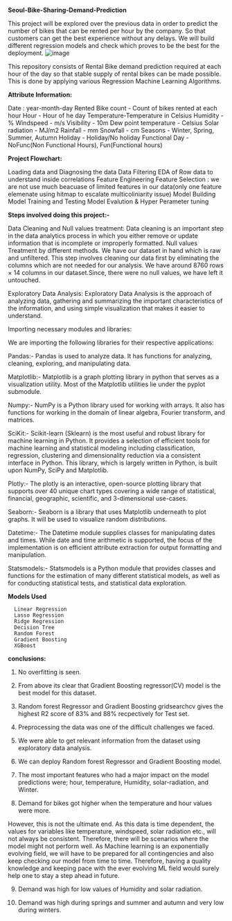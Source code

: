 **Seoul-Bike-Sharing-Demand-Prediction**


This project will be explored over the previous data in order to predict the number of bikes that can be rented per hour by the company. So that customers can get the best experience without any delays. We will build different regression models and check which proves to be the best for the deployment.
![image](https://user-images.githubusercontent.com/92503896/209537779-439bec48-36a3-49f6-b997-33a6d148123a.png)

This repository consists of Rental Bike demand prediction required at each hour of the day so that stable supply of rental bikes can be made possible. This is done by applying various Regression Machine Learning Algorithms.

**Attribute Information:**

Date : year-month-day
Rented Bike count - Count of bikes rented at each hour
Hour - Hour of he day
Temperature-Temperature in Celsius
Humidity - %
Windspeed - m/s
Visibility - 10m
Dew point temperature - Celsius
Solar radiation - MJ/m2
Rainfall - mm
Snowfall - cm
Seasons - Winter, Spring, Summer, Autumn
Holiday - Holiday/No holiday
Functional Day - NoFunc(Non Functional Hours), Fun(Functional hours)

**Project Flowchart:**

 Loading data and Diagnosing the data
 Data Filtering
 EDA of Row data to understand inside correlations
 Feature Engineering
 Feature Selection : we are not use much beacuase of limited features in our data(only one feature elemenate using hitmap to escalate multicoliniarity issue)
 Model Building
 Model Training and Testing
 Model Evalution & Hyper Perameter tuning
 
 **Steps involved doing this project:-**
 
 Data Cleaning and Null values treatment: Data cleaning is an important step in the data analytics process in which you either remove or update information that is incomplete or improperly formatted. Null values Treatment by different methods. We have our dataset in hand which is raw and unfiltered. This step involves cleaning our data first by eliminating the columns which are not needed for our analysis. We have around 8760 rows × 14 columns in our dataset.Since, there were no null values, we have left it untouched.

Exploratory Data Analysis: Exploratory Data Analysis is the approach of analyzing data, gathering and summarizing the important characteristics of the information, and using simple visualization that makes it easier to understand.

Importing necessary modules and libraries:

We are importing the following libraries for their respective applications:

Pandas:- Pandas is used to analyze data. It has functions for analyzing, cleaning, exploring, and manipulating data.

Matplotlib:- Matplotlib is a graph plotting library in python that serves as a visualization utility. Most of the Matplotlib utilities lie under the pyplot submodule.

Numpy:- NumPy is a Python library used for working with arrays. It also has functions for working in the domain of linear algebra, Fourier transform, and matrices.

SciKit:- Scikit-learn (Sklearn) is the most useful and robust library for machine learning in Python. It provides a selection of efficient tools for machine learning and statistical modeling including classification, regression, clustering and dimensionality reduction via a consistent interface in Python. This library, which is largely written in Python, is built upon NumPy, SciPy and Matplotlib.

Plotly:- The plotly is an interactive, open-source plotting library that supports over 40 unique chart types covering a wide range of statistical, financial, geographic, scientific, and 3-dimensional use-cases.

Seaborn:- Seaborn is a library that uses Matplotlib underneath to plot graphs. It will be used to visualize random distributions.

Datetime:- The Datetime module supplies classes for manipulating dates and times. While date and time arithmetic is supported, the focus of the implementation is on efficient attribute extraction for output formatting and manipulation.

Statsmodels:- Statsmodels is a Python module that provides classes and functions for the estimation of many different statistical models, as well as for conducting statistical tests, and statistical data exploration.

**Models Used**

      Linear Regression
      Lasso Regression
      Ridge Regression
      Decision Tree
      Random Forest
      Gradient Boosting
      XGBoost
      
   
   
**conclusions:**
      
      
 1. No overfitting is seen.

2. From above its clear that Gradient Boosting regressor(CV) model is the best model for this dataset.

3. Random forest Regressor and Gradient Boosting gridsearchcv gives the highest R2 score of 83% and 88% recpectively for Test set.

4. Preprocessing the data was one of the difficult challenges we faced.

5. We were able to get relevant information from the dataset using exploratory data analysis.

6. We can deploy Random forest Regressor and Gradient Boosting model.

7. The most important features who had a major impact on the model predictions were; hour, temperature, Humidity, solar-radiation, and Winter.

8. Demand for bikes got higher when the temperature and hour values were more.

However, this is not the ultimate end. As this data is time dependent, the values for variables like temperature, windspeed, solar radiation etc., will not always be consistent. Therefore, there will be scenarios where the model might not perform well. As Machine learning is an exponentially evolving field, we will have to be prepared for all contingencies and also keep checking our model from time to time. Therefore, having a quality knowledge and keeping pace with the ever evolving ML field would surely help one to stay a step ahead in future.

9. Demand was high for low values of Humidity and solar radiation.

10. Demand was high during springs and summer and autumn and very low during winters.
